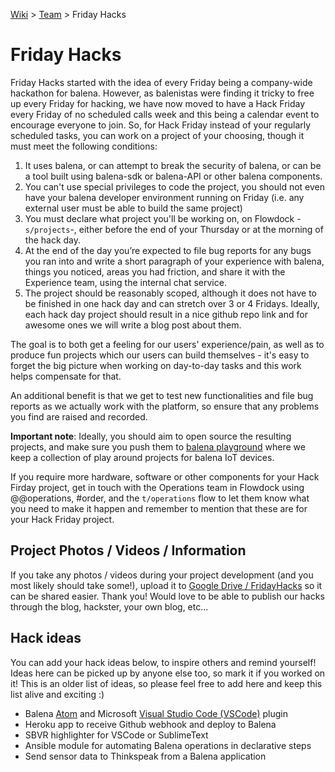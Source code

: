 [Wiki](home) > [Team](team) > Friday Hacks

# Friday Hacks
Friday Hacks started with the idea of every Friday being a company-wide hackathon for balena. However, as balenistas were finding it tricky to free up every Friday for hacking, we have now moved to have a Hack Friday every Friday of no scheduled calls week and this being a calendar event to encourage everyone to join. So, for Hack Friday instead of your regularly scheduled tasks, you can work on a project of your choosing, though it must meet the following conditions:

1. It uses balena, or can attempt to break the security of balena, or can be a tool built using balena-sdk or balena-API or other balena components.
1. You can't use special privileges to code the project, you should not even have your balena developer environment running on Friday (i.e. any external user must be able to build the same project)
1. You must declare what project you'll be working on, on Flowdock -`s/projects`-, either before the end of your Thursday or at the morning of the hack day.
1. At the end of the day you’re expected to file bug reports for any bugs you ran into and write a short paragraph of your experience with balena, things you noticed, areas you had friction, and share it with the Experience team, using the internal chat service.
1. The project should be reasonably scoped, although it does not have to be finished in one hack day and can stretch over 3 or 4 Fridays. Ideally, each hack day project should result in a nice github repo link and for awesome ones we will write a blog post about them.

The goal is to both get a feeling for our users' experience/pain, as well as to produce fun projects which our users can build themselves - it's easy to forget the big picture when working on day-to-day tasks and this work helps compensate for that.

An additional benefit is that we get to test new functionalities and file bug reports as we actually work with the platform, so ensure that any problems you find are raised and recorded.

**Important note**: Ideally, you should aim to open source the resulting projects, and make sure you push them to [balena playground](https://github.com/balena-io/balena/wiki/Github) where we keep a collection of play around projects for balena IoT devices.

If you require more hardware, software or other components for your Hack Firday project, get in touch with the Operations team in Flowdock using @@operations, #order, and the `t/operations` flow to let them know what you need to make it happen and remember to mention that these are for your Hack Friday project. 

## Project Photos / Videos / Information

If you take any photos / videos during your project development (and you most likely should take some!), upload it to [Google Drive / FridayHacks](https://drive.google.com/open?id=0B2Os9XLYS_LZY2s4X1FWM2lLems) so it can be shared easier. Thank you! Would love to be able to publish our hacks through the blog, hackster, your own blog, etc...

## Hack ideas

You can add your hack ideas below, to inspire others and remind yourself! Ideas here can be picked up by anyone else too, so mark it if you worked on it! This is an older list of ideas, so please feel free to add here and keep this list alive and exciting :)

* Balena [Atom](https://atom.io/) and Microsoft [Visual Studio Code (VSCode)](https://code.visualstudio.com) plugin
* Heroku app to receive Github webhook and deploy to Balena
* SBVR highlighter for VSCode or SublimeText
* Ansible module for automating Balena operations in declarative steps 
* Send sensor data to Thinkspeak from a Balena application 